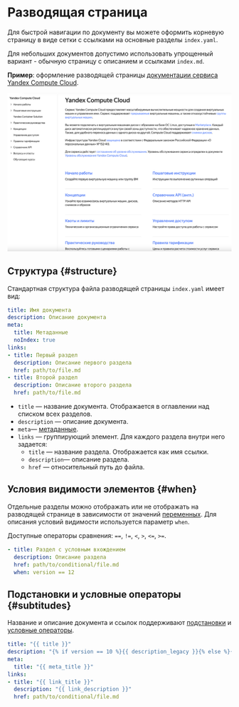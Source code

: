 # Разводящая страница

Для быстрой навигации по документу вы можете оформить корневую страницу в виде сетки с ссылками на основные разделы `index.yaml`.

Для небольших документов допустимо использовать упрощенный вариант - обычную страницу с описанием и ссылками `index.md`.

**Пример**: оформление разводящей страницы [документации сервиса Yandex Compute Cloud](https://cloud.yandex.ru/docs/compute/).

![Пример разводящей страницы](../_images/leading.png)

## Структура {#structure}

Стандартная структура файла разводящей страницы `index.yaml` имеет вид:

```yaml
title: Имя документа
description: Описание документа
meta:
  title: Метаданные
  noIndex: true
links:
- title: Первый раздел
  description: Описание первого раздела
  href: path/to/file.md
- title: Второй раздел
  description: Описание второго раздела
  href: path/to/file.md
```
* `title` — название документа. Отображается в оглавлении над списком всех разделов.
* `description` — описание документа.
* `meta`— [метаданные](../syntax/meta.md#meta).
* `links` — группирующий элемент. Для каждого раздела внутри него задается:
    * `title` — название раздела. Отображается как имя ссылки.
    * `description`— описание раздела.
    * `href` — относительный путь до файла.

## Условия видимости элементов {#when}

Отдельные разделы можно отображать или не отображать на разводящей странице в зависимости от значений [переменных](../syntax/vars.md). Для описания условий видимости используется параметр `when`.

Доступные операторы сравнения: `==`, `!=`, `<`, `>`, `<=`, `>=`.

```yaml
- title: Раздел с условным вхождением
  description: Описание раздела
  href: path/to/conditional/file.md
  when: version == 12
```

## Подстановки и условные операторы {#subtitudes}

Название и описание документа и ссылок поддерживают [подстановки](../syntax/vars#subtitudes) и [условные операторы](../syntax/vars#conditions).

```yaml
title: "{{ title }}"
description: "{% if version == 10 %}{{ description_legacy }}{% else %}{{ description }}{% endif %}"
meta:
  title: "{{ meta_title }}"
links:
- title: "{{ link_title }}"
  description: "{{ link_description }}"
  href: path/to/conditional/file.md
```
